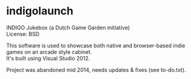 # indigolaunch

INDIGO Jukebox (a Dutch Game Garden initiative)  
License: BSD

This software is used to showcase both native and browser-based indie games on an arcade style cabinet.  
It's built using Visual Studio 2012.

Project was abandoned mid 2014, needs updates & fixes (see to-do.txt).
